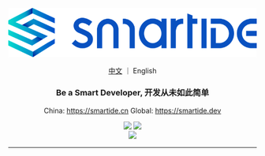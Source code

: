 ![](/docs/content/zh/docs/overview/images/smartide-logo-small.png)
<p align="center">
  <a href="README.md">中文</a> ｜ English
</a>
<h3 align="center">Be a Smart Developer, 开发从未如此简单</h3>
<p align="center">
  China: <a href="https://smartide.cn/zh/" target="_blank">https://smartide.cn</a> 
  Global: <a href="https://smartide.dev/en/" target="_blank">https://smartide.dev</a> 
</p>
<p align="center">
  <img src="https://dev.azure.com/leansoftx/smartide/_apis/build/status/smartide-codesign-ci?branchName=main" />
  <img src="https://github.com/smartide/smartide/actions/workflows/smartide-docs-publish.yml/badge.svg" />
  <br/>
  <img src="https://dev.azure.com/leansoftx/945b0f40-4baa-4f8a-be2c-4997b4c0af6a/23e62cbd-3bd8-42a3-a414-df7a1957a69b/_apis/work/boardbadge/37313877-3fed-46f3-87c0-dd28ce47e264" />
</p>
<hr />